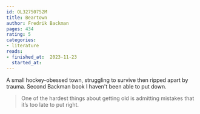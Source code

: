 ```yaml
---
id: OL32750752M
title: Beartown
author: Fredrik Backman
pages: 434
rating: 5
categories:
- literature
reads:
- finished_at:  2023-11-23
  started_at:
---
```


A small hockey-obessed town, struggling to survive then ripped apart by trauma.
Second Backman book I haven't been able to put down.

> One of the hardest things about getting old is admitting mistakes that it’s too late to put right.

